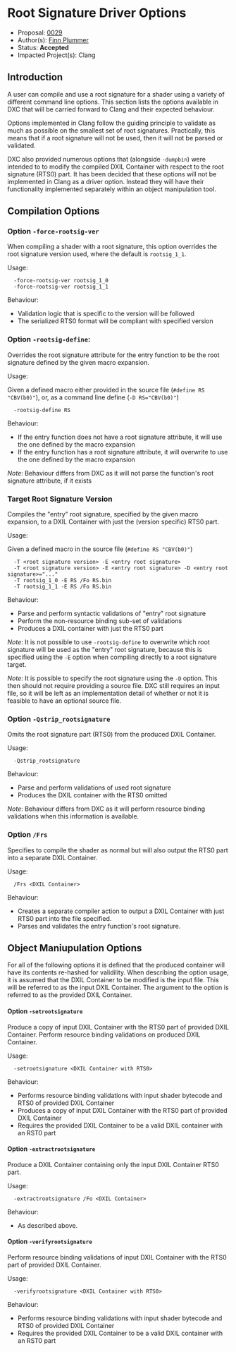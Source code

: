 <!-- {% raw %} -->

# Root Signature Driver Options

* Proposal: [0029](0029-root-signture-driver-options.md)
* Author(s): [Finn Plummer](https//github.com/inbelic)
* Status: **Accepted**
* Impacted Project(s): Clang

## Introduction

A user can compile and use a root signature for a shader using a variety of
different command line options. This section lists the options available in DXC
that will be carried forward to Clang and their expected behaviour.

Options implemented in Clang follow the guiding principle to validate as much
as possible on the smallest set of root signatures. Practically, this means
that if a root signature will not be used, then it will not be parsed or
validated.

DXC also provided numerous options that (alongside `-dumpbin`) were intended to
to modify the compiled DXIL Container with respect to the root signature (RTS0)
part. It has been decided that these options will not be implemented in Clang
as a driver option. Instead they will have their functionality implemented
separately within an object manipulation tool.

## Compilation Options

### Option `-force-rootsig-ver`

When compiling a shader with a root signature, this option overrides the root
signature version used, where the default is `rootsig_1_1`.

Usage:

```
  -force-rootsig-ver rootsig_1_0
  -force-rootsig-ver rootsig_1_1
```

Behaviour:

 - Validation logic that is specific to the version will be followed
 - The serialized RTS0 format will be compliant with specified version

### Option `-rootsig-define`:

Overrides the root signature attribute for the entry function to be the root
signature defined by the given macro expansion.

Usage:

Given a defined macro either provided in the source file
(`#define RS "CBV(b0)"`), or, as a command line define
(`-D RS="CBV(b0)"`)

```
  -rootsig-define RS
```

Behaviour:

 - If the entry function does not have a root signature attribute, it will use
the one defined by the macro expansion
 - If the entry function has a root signature attribute, it will overwrite to
use the one defined by the macro expansion

_Note_: Behaviour differs from DXC as it will not parse the function's root
signature attribute, if it exists

### Target Root Signature Version

Compiles the "entry" root signature, specified by the given macro expansion, to
a DXIL Container with just the (version specific) RTS0 part.

Usage:

Given a defined macro in the source file (`#define RS "CBV(b0)"`)

```
  -T <root signature version> -E <entry root signature>
  -T <root signature version> -E <entry root signature> -D <entry root signature>="..."
  -T rootsig_1_0 -E RS /Fo RS.bin
  -T rootsig_1_1 -E RS /Fo RS.bin
```

Behaviour:

 - Parse and perform syntactic validations of "entry" root signature
 - Perform the non-resource binding sub-set of validations
 - Produces a DXIL container with just the RTS0 part

_Note_: It is not possible to use `-rootsig-define` to overwrite which root
signature will be used as the "entry" root signature, because this is specified
using the `-E` option when compiling directly to a root signature target.

_Note_: It is possible to specify the root signature using the `-D` option.
This then should not require providing a source file. DXC still requires an
input file, so it will be left as an implementation detail of whether or not it
is feasible to have an optional source file.

### Option `-Qstrip_rootsignature`

Omits the root signature part (RTS0) from the produced DXIL Container.

Usage:

```
  -Qstrip_rootsignature
```

Behaviour:

 - Parse and perform validations of used root signature
 - Produces the DXIL container with the RTS0 omitted

_Note_: Behaviour differs from DXC as it will perform resource binding
validations when this information is available.

### Option `/Frs`

Specifies to compile the shader as normal but will also output the RTS0 part
into a separate DXIL Container.

Usage:

```
  /Frs <DXIL Container>
```

Behaviour:

 - Creates a separate compiler action to output a DXIL Container with just RTS0
part into the file specified.
 - Parses and validates the entry function's root signature.

## Object Maniupulation Options

For all of the following options it is defined that the produced container
will have its contents re-hashed for validility. When describing the option
usage, it is assumed that the DXIL Container to be modified is the input file.
This will be referred to as the input DXIL Container. The argument to the
option is referred to as the provided DXIL Container.

#### Option `-setrootsignature`

Produce a copy of input DXIL Container with the RTS0 part of provided DXIL
Container. Perform resource binding validations on produced DXIL Container.

Usage:

```
  -setrootsignature <DXIL Container with RTS0>
```

Behaviour:

 - Performs resource binding validations with input shader bytecode and RTS0
of provided DXIL Container
 - Produces a copy of input DXIL Container with the RTS0 part of provided DXIL
Container
 - Requires the provided DXIL Container to be a valid DXIL container with an
RST0 part

#### Option `-extractrootsignature`

Produce a DXIL Container containing only the input DXIL Container RTS0 part.

Usage:

```
  -extractrootsignature /Fo <DXIL Container>
```

Behaviour:

 - As described above.

#### Option `-verifyrootsignature`

Perform resource binding validations of input DXIL Container with the RTS0 part
of provided DXIL Container.

Usage:

```
  -verifyrootsignature <DXIL Container with RTS0>
```

Behaviour:

 - Performs resource binding validations with input shader bytecode and RTS0
of provided DXIL Container
 - Requires the provided DXIL Container to be a valid DXIL container with an
RST0 part

<!-- {% endraw %} -->
